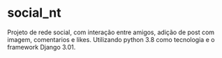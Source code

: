 # social_nt

Projeto de rede social, com interação entre amigos, adição de post com imagem, comentarios e likes. Utilizando python 3.8 como tecnologia e o framework Django 3.01.
